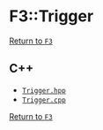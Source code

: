 # F3::Trigger

[Return to `F3`](/docs/F3.md)

## C++

- [`Trigger.hpp`](/c++/include/Trigger.hpp)
- [`Trigger.cpp`](/c++/source/Trigger.cpp)

[Return to `F3`](/docs/F3.md)